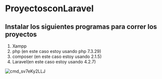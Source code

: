 
# ProyectosconLaravel

## Instalar los siguientes programas para correr los proyectos
1)  Xampp
2)  php (en este caso estoy usando php 7.3.29)
3)  composer (en este caso estoy usando 2.1.5)
4) Laravel(en este caso estoy usando 4.2.7)

![cmd_sv7eKy2LLJ](https://user-images.githubusercontent.com/17895688/129987263-c2f1c753-d0c9-426b-8801-2b8185626b5b.png)
